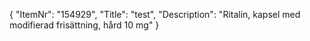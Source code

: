 {
  "ItemNr": "154929",
  "Title": "test",
  "Description": "Ritalin, kapsel med modifierad frisättning, hård 10 mg"
}